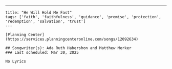 ---
    title: "He Will Hold Me Fast"
    tags: ['faith', 'faithfulness', 'guidance', 'promise', 'protection', 'redemption', 'salvation', 'trust']
    ---

    [Planning Center](https://services.planningcenteronline.com/songs/12092634)

    ## Songwriter(s): Ada Ruth Habershon and Matthew Merker
    ### Last scheduled: Mar 30, 2025          

    No Lyrics
    